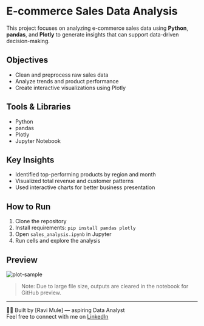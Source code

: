 #  E-commerce Sales Data Analysis

This project focuses on analyzing e-commerce sales data using **Python**, **pandas**, and **Plotly** to generate insights that can support data-driven decision-making.

## Objectives
- Clean and preprocess raw sales data
- Analyze trends and product performance
- Create interactive visualizations using Plotly

##  Tools & Libraries
- Python
- pandas
- Plotly
- Jupyter Notebook

##  Key Insights
- Identified top-performing products by region and month
- Visualized total revenue and customer patterns
- Used interactive charts for better business presentation

##  How to Run
1. Clone the repository
2. Install requirements: `pip install pandas plotly`
3. Open `sales_analysis.ipynb` in Jupyter
4. Run cells and explore the analysis

##  Preview

![plot-sample](images/sales_plot_sample.png)

> Note: Due to large file size, outputs are cleared in the notebook for GitHub preview.

---

👨‍💻 Built by [Ravi Mule] — aspiring Data Analyst  
Feel free to connect with me on [LinkedIn](https://www.linkedin.com/in/ravi-mule-199680233/)

